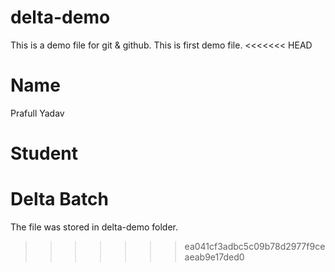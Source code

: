 # delta-demo
This is a demo file for git &amp; github. This is first demo file.
<<<<<<< HEAD


# Name 
Prafull Yadav

# Student 
Delta Batch
=======
The file was stored in delta-demo folder.
>>>>>>> ea041cf3adbc5c09b78d2977f9ceaeab9e17ded0
